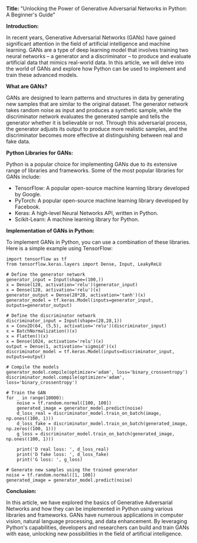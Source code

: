 **Title:** "Unlocking the Power of Generative Adversarial Networks in Python: A Beginner's Guide"

**Introduction:**

In recent years, Generative Adversarial Networks (GANs) have gained significant attention in the field of artificial intelligence and machine learning. GANs are a type of deep learning model that involves training two neural networks – a generator and a discriminator – to produce and evaluate artificial data that mimics real-world data. In this article, we will delve into the world of GANs and explore how Python can be used to implement and train these advanced models.

**What are GANs?**

GANs are designed to learn patterns and structures in data by generating new samples that are similar to the original dataset. The generator network takes random noise as input and produces a synthetic sample, while the discriminator network evaluates the generated sample and tells the generator whether it is believable or not. Through this adversarial process, the generator adjusts its output to produce more realistic samples, and the discriminator becomes more effective at distinguishing between real and fake data.

**Python Libraries for GANs:**

Python is a popular choice for implementing GANs due to its extensive range of libraries and frameworks. Some of the most popular libraries for GANs include:

* TensorFlow: A popular open-source machine learning library developed by Google.
* PyTorch: A popular open-source machine learning library developed by Facebook.
* Keras: A high-level Neural Networks API, written in Python.
* Scikit-Learn: A machine learning library for Python.

**Implementation of GANs in Python:**

To implement GANs in Python, you can use a combination of these libraries. Here is a simple example using TensorFlow:

```
import tensorflow as tf
from tensorflow.keras.layers import Dense, Input, LeakyReLU

# Define the generator network
generator_input = Input(shape=(100,))
x = Dense(128, activation='relu')(generator_input)
x = Dense(128, activation='relu')(x)
generator_output = Dense(28*28, activation='tanh')(x)
generator_model = tf.keras.Model(inputs=generator_input, outputs=generator_output)

# Define the discriminator network
discriminator_input = Input(shape=(28,28,1))
x = Conv2D(64, (5,5), activation='relu')(discriminator_input)
x = BatchNormalization()(x)
x = Flatten()(x)
x = Dense(1024, activation='relu')(x)
output = Dense(1, activation='sigmoid')(x)
discriminator_model = tf.keras.Model(inputs=discriminator_input, outputs=output)

# Compile the models
generator_model.compile(optimizer='adam', loss='binary_crossentropy')
discriminator_model.compile(optimizer='adam', loss='binary_crossentropy')

# Train the GAN
for _ in range(10000):
    noise = tf.random.normal([100, 100])
    generated_image = generator_model.predict(noise)
    d_loss_real = discriminator_model.train_on_batch(image, np.ones((100, 1)))
    d_loss_fake = discriminator_model.train_on_batch(generated_image, np.zeros((100, 1)))
    g_loss = discriminator_model.train_on_batch(generated_image, np.ones((100, 1)))

    print('D real loss: ', d_loss_real)
    print('D fake loss: ', d_loss_fake)
    print('G loss: ', g_loss)

# Generate new samples using the trained generator
noise = tf.random.normal([1, 100])
generated_image = generator_model.predict(noise)
```

**Conclusion:**

In this article, we have explored the basics of Generative Adversarial Networks and how they can be implemented in Python using various libraries and frameworks. GANs have numerous applications in computer vision, natural language processing, and data enhancement. By leveraging Python's capabilities, developers and researchers can build and train GANs with ease, unlocking new possibilities in the field of artificial intelligence.